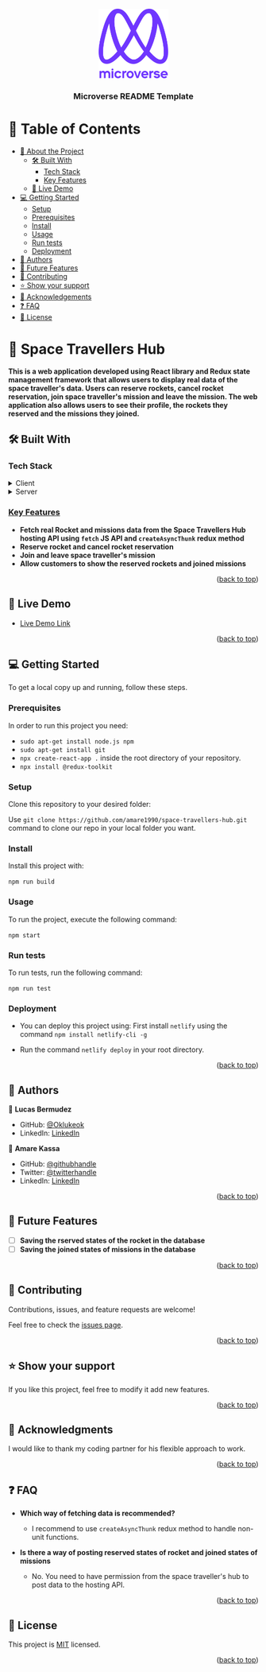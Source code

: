 <a name="readme-top"></a>

<div align="center">

  <img src="murple_logo.png" alt="logo" width="140"  height="auto" />
  <br/>

  <h3><b>Microverse README Template</b></h3>

</div>

# 📗 Table of Contents

- [📖 About the Project](#about-project)
  - [🛠 Built With](#built-with)
    - [Tech Stack](#tech-stack)
    - [Key Features](#key-features)
  - [🚀 Live Demo](#live-demo)
- [💻 Getting Started](#getting-started)
  - [Setup](#setup)
  - [Prerequisites](#prerequisites)
  - [Install](#install)
  - [Usage](#usage)
  - [Run tests](#run-tests)
  - [Deployment](#triangular_flag_on_post-deployment)
- [👥 Authors](#authors)
- [🔭 Future Features](#future-features)
- [🤝 Contributing](#contributing)
- [⭐️ Show your support](#support)
- [🙏 Acknowledgements](#acknowledgements)
- [❓ FAQ](#faq)
- [📝 License](#license)

# 📖 Space Travellers Hub <a name="about-project"></a>

**This is a web application developed using React library and Redux state management framework that allows users to display real data of the space traveller's data. Users can reserve rockets, cancel rocket reservation, join space traveller's mission and leave the mission. The web application also allows users to see their profile, the rockets they reserved and the missions they joined.**

## 🛠 Built With <a name="built-with"></a>

### Tech Stack <a name="tech-stack"></a>


<details>
  <summary>Client</summary>
  <ul>
    <li><a href="https://reactjs.org/">React.js</a></li>
    <li><a href="https://redux-toolkit.js.org/">Redux</a></li>
    <li><a href="https://www.javascript.com
">JavaScript</a></li>
  </ul>
</details>

<details>
  <summary>Server</summary>
  <ul>
    <li><a href="https://www.npmjs.com/package/webpack-dev-server">webpack-dev-server/a></li>
  </ul>
</details>


### Key Features <a name="key-features"></a>


- **Fetch real Rocket and missions data from the Space Travellers Hub hosting API using `fetch` JS API and `createAsyncThunk` redux method**
- **Reserve rocket and cancel rocket reservation**
- **Join and leave space traveller's mission**
- **Allow customers to show the reserved rockets and joined missions**

<p align="right">(<a href="#readme-top">back to top</a>)</p>

## 🚀 Live Demo <a name="live-demo"></a>


- [Live Demo Link](https://stunning-crumble-1bf3cb.netlify.app/Profile)

<p align="right">(<a href="#readme-top">back to top</a>)</p>


## 💻 Getting Started <a name="getting-started"></a>

To get a local copy up and running, follow these steps.

### Prerequisites

In order to run this project you need:
- `sudo apt-get install node.js npm`
- `sudo apt-get install git`
- `npx create-react-app .` inside the root directory of your repository.
- `npx install @redux-toolkit`


### Setup

Clone this repository to your desired folder:

Use `git clone https://github.com/amare1990/space-travellers-hub.git` command to clone our repo in your local folder you want.

### Install

Install this project with:

`npm run build`

### Usage

To run the project, execute the following command:

`npm start`

### Run tests

To run tests, run the following command:

`npm run test`

### Deployment

- You can deploy this project using:
First install `netlify` using the command `npm install netlify-cli -g`

 - Run the command `netlify deploy` in your root directory.

<p align="right">(<a href="#readme-top">back to top</a>)</p>


## 👥 Authors <a name="authors"></a>

👤 **Lucas Bermudez**

- GitHub: [@Oklukeok](https://github.com/Oklukeok)
- LinkedIn: [LinkedIn](https://linkedin.com/in/lucas-bermudez)

👤 **Amare Kassa**

- GitHub: [@githubhandle](https://github.com/amare1990)
- Twitter: [@twitterhandle](https://twitter.com/@amaremek)
- LinkedIn: [LinkedIn](https://linkedin.com/in/amare-kassa-90)

<p align="right">(<a href="#readme-top">back to top</a>)</p>


## 🔭 Future Features <a name="future-features"></a>


- [ ] **Saving the rserved states of the rocket in the database**
- [ ] **Saving the joined states of missions in the database**

<p align="right">(<a href="#readme-top">back to top</a>)</p>

<!-- CONTRIBUTING -->

## 🤝 Contributing <a name="contributing"></a>

Contributions, issues, and feature requests are welcome!

Feel free to check the [issues page](https://github.com/amare1990/space-travellers-hub/issues).

<p align="right">(<a href="#readme-top">back to top</a>)</p>


## ⭐️ Show your support <a name="support"></a>


If you like this project, feel free to modify it add new features.

<p align="right">(<a href="#readme-top">back to top</a>)</p>


## 🙏 Acknowledgments <a name="acknowledgements"></a>


I would like to thank my coding partner for his flexible approach to work.

<p align="right">(<a href="#readme-top">back to top</a>)</p>


## ❓ FAQ <a name="faq"></a>


- **Which way of fetching data is recommended?**

  - I recommend to use `createAsyncThunk` redux method to handle non-unit functions.

- **Is there a way of posting reserved states of rocket and joined states of missions**

  - No. You need to have permission from the space traveller's hub to post data to the hosting API.

<p align="right">(<a href="#readme-top">back to top</a>)</p>


## 📝 License <a name="license"></a>

This project is [MIT](https://github.com/amare1990/space-travellers-hub/.LICENSE) licensed.



<p align="right">(<a href="#readme-top">back to top</a>)</p>
